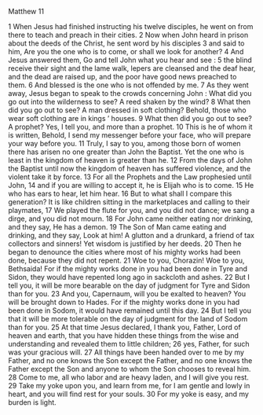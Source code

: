 Matthew 11

1	When Jesus had finished instructing his twelve disciples, he went on from there to teach and preach in their cities.
2	Now when John heard in prison about the deeds of the Christ, he sent word by his disciples
3	and said to him, Are you the one who is to come, or shall we look for another?
4	And Jesus answered them, Go and tell John what you hear and see :
5	the blind receive their sight and the lame walk, lepers are cleansed and the deaf hear, and the dead are raised up, and the poor have good news preached to them.
6	And blessed is the one who is not offended by me.
7	As they went away, Jesus began to speak to the crowds concerning John : What did you go out into the wilderness to see? A reed shaken by the wind?
8	What then did you go out to see? A man dressed in soft clothing? Behold, those who wear soft clothing are in kings ’ houses.
9	What then did you go out to see? A prophet? Yes, I tell you, and more than a prophet.
10	This is he of whom it is written, Behold, I send my messenger before your face, who will prepare your way before you.
11	Truly, I say to you, among those born of women there has arisen no one greater than John the Baptist. Yet the one who is least in the kingdom of heaven is greater than he.
12	From the days of John the Baptist until now the kingdom of heaven has suffered violence, and the violent take it by force.
13	For all the Prophets and the Law prophesied until John,
14	and if you are willing to accept it, he is Elijah who is to come.
15	He who has ears to hear, let him hear.
16	But to what shall I compare this generation? It is like children sitting in the marketplaces and calling to their playmates,
17	We played the flute for you, and you did not dance; we sang a dirge, and you did not mourn.
18	For John came neither eating nor drinking, and they say, He has a demon.
19	The Son of Man came eating and drinking, and they say, Look at him! A glutton and a drunkard, a friend of tax collectors and sinners! Yet wisdom is justified by her deeds.
20	Then he began to denounce the cities where most of his mighty works had been done, because they did not repent.
21	Woe to you, Chorazin! Woe to you, Bethsaida! For if the mighty works done in you had been done in Tyre and Sidon, they would have repented long ago in sackcloth and ashes.
22	But I tell you, it will be more bearable on the day of judgment for Tyre and Sidon than for you.
23	And you, Capernaum, will you be exalted to heaven? You will be brought down to Hades. For if the mighty works done in you had been done in Sodom, it would have remained until this day.
24	But I tell you that it will be more tolerable on the day of judgment for the land of Sodom than for you.
25	At that time Jesus declared, I thank you, Father, Lord of heaven and earth, that you have hidden these things from the wise and understanding and revealed them to little children;
26	yes, Father, for such was your gracious will.
27	All things have been handed over to me by my Father, and no one knows the Son except the Father, and no one knows the Father except the Son and anyone to whom the Son chooses to reveal him.
28	Come to me, all who labor and are heavy laden, and I will give you rest.
29	Take my yoke upon you, and learn from me, for I am gentle and lowly in heart, and you will find rest for your souls.
30	For my yoke is easy, and my burden is light.

